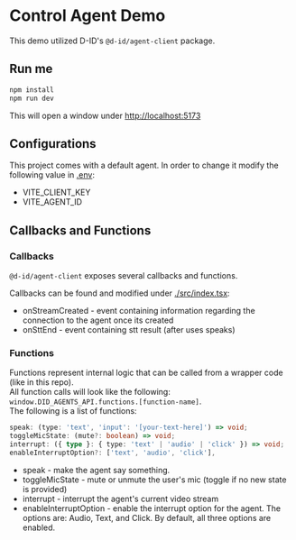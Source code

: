 # Control Agent Demo

This demo utilized D-ID's `@d-id/agent-client` package.

## Run me

```sh
npm install
npm run dev
```

This will open a window under [http://localhost:5173](http://localhost:5173)

## Configurations

This project comes with a default agent.
In order to change it modify the following value in [.env](./.env):

- VITE_CLIENT_KEY
- VITE_AGENT_ID

## Callbacks and Functions

### Callbacks

`@d-id/agent-client` exposes several callbacks and functions.

Callbacks can be found and modified under [./src/index.tsx](./src/index.tsx):

- onStreamCreated - event containing information regarding the connection to the agent once its created
- onSttEnd - event containing stt result (after uses speaks)

### Functions

Functions represent internal logic that can be called from a wrapper code (like in this repo).  
All function calls will look like the following: `window.DID_AGENTS_API.functions.[function-name]`.  
The following is a list of functions:

```ts
speak: (type: 'text', 'input': '[your-text-here]') => void;
toggleMicState: (mute?: boolean) => void;
interrupt: ({ type }: { type: 'text' | 'audio' | 'click' }) => void;
enableInterruptOption?: ['text', 'audio', 'click'],
```

- speak - make the agent say something.
- toggleMicState - mute or unmute the user's mic (toggle if no new state is provided)
- interrupt - interrupt the agent's current video stream
- enableInterruptOption - enable the interrupt option for the agent. The options are: Audio, Text, and Click. By default, all three options are enabled.

